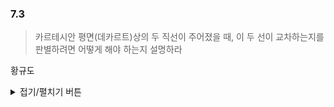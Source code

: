 ### 7.3 
> 카르테시안 평면(데카르트)상의 두 직선이 주어졌을 때, 이 두 선이 교차하는지를 판별하려면 어떻게 해야 하는지 설명하라


황규도
<details>
<summary>접기/펼치기 버튼</summary>

1. Input의 형식?  

 ``` python  
 
 def isIntersect(a, b):
    return a.slope != b.slope ||
           a.bias == b.bias  
           
 ```

</details>
